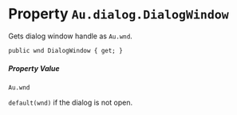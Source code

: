 # Property `Au.dialog.DialogWindow`

Gets dialog window handle as `Au.wnd`.

```
public wnd DialogWindow { get; }
```

##### Property Value

`Au.wnd`

`default(wnd)` if the dialog is not open.